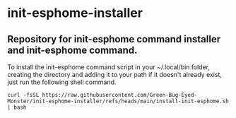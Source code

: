# init-esphome-installer
## Repository for init-esphome command installer and init-esphome command.

To install the init-esphome command script in your ~/.local/bin folder, creating the directory and adding it to your path if it doesn't already exist, just run the following shell command.
```
curl -fsSL https://raw.githubusercontent.com/Green-Bug-Eyed-Monster/init-esphome-installer/refs/heads/main/install-init-esphome.sh | bash
```
